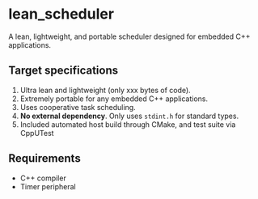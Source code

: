 # lean_scheduler

A lean, lightweight, and portable scheduler designed for embedded C++ applications.

## Target specifications

1. Ultra lean and lightweight (only xxx bytes of code). 
2. Extremely portable for any embedded C++ applications.
3. Uses cooperative task scheduling.
4. **No external dependency**. Only uses `stdint.h` for standard types.
5. Included automated host build through CMake, and test suite via CppUTest

## Requirements

- C++ compiler
- Timer peripheral